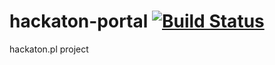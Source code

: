 hackaton-portal [![Build Status](https://secure.travis-ci.org/lukaszbudnik/hackaton-portal.png?branch=master)](http://travis-ci.org/lukaszbudnik/hackaton-portal)
=================

hackaton.pl project